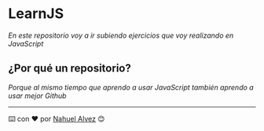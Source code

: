 # LearnJS

_En este repositorio voy a ir subiendo ejercicios que voy realizando en JavaScript_

## ¿Por qué un repositorio?

_Porque al mismo tiempo que aprendo a usar JavaScript también aprendo a usar mejor Github_


---
⌨️ con ❤️ por [Nahuel Alvez](https://naprojects.ar) 😊
